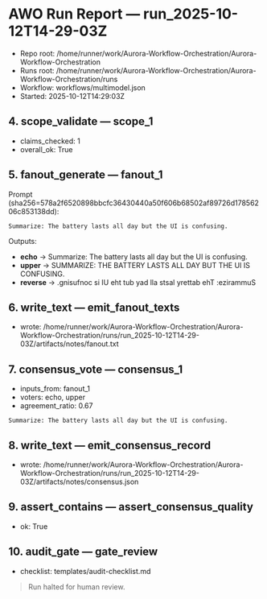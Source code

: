 # AWO Run Report — run_2025-10-12T14-29-03Z

- Repo root: /home/runner/work/Aurora-Workflow-Orchestration/Aurora-Workflow-Orchestration
- Runs root: /home/runner/work/Aurora-Workflow-Orchestration/Aurora-Workflow-Orchestration/runs
- Workflow: workflows/multimodel.json
- Started: 2025-10-12T14:29:03Z

## 4. scope_validate — scope_1
- claims_checked: 1
- overall_ok: True

## 5. fanout_generate — fanout_1
Prompt (sha256=578a2f6520898bbcfc36430440a50f606b68502af89726d17856206c853138dd):

```
Summarize: The battery lasts all day but the UI is confusing.
```

Outputs:
- **echo** → Summarize: The battery lasts all day but the UI is confusing.
- **upper** → SUMMARIZE: THE BATTERY LASTS ALL DAY BUT THE UI IS CONFUSING.
- **reverse** → .gnisufnoc si IU eht tub yad lla stsal yrettab ehT :ezirammuS

## 6. write_text — emit_fanout_texts
- wrote: /home/runner/work/Aurora-Workflow-Orchestration/Aurora-Workflow-Orchestration/runs/run_2025-10-12T14-29-03Z/artifacts/notes/fanout.txt

## 7. consensus_vote — consensus_1
- inputs_from: fanout_1
- voters: echo, upper
- agreement_ratio: 0.67

```
Summarize: The battery lasts all day but the UI is confusing.
```

## 8. write_text — emit_consensus_record
- wrote: /home/runner/work/Aurora-Workflow-Orchestration/Aurora-Workflow-Orchestration/runs/run_2025-10-12T14-29-03Z/artifacts/notes/consensus.json

## 9. assert_contains — assert_consensus_quality
- ok: True

## 10. audit_gate — gate_review
- checklist: templates/audit-checklist.md

> Run halted for human review.
